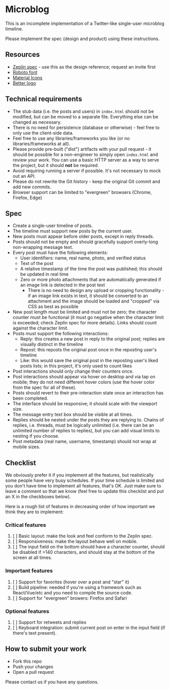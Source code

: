 # Microblog

This is an incomplete implementation of a Twitter-like single-user microblog timeline.

Please implement the spec (design and product) using these instructions.

## Resources

* [Zeplin spec](https://zpl.io/Tycej) - use this as the design reference; request an invite first
* [Roboto font](https://fonts.google.com/specimen/Roboto)
* [Material Icons](http://google.github.io/material-design-icons/)
* [Better logo](better-icon.svg)

## Technical requirements

* The stub data (i.e. the posts and users) in `index.html` should not be modified, but can be moved to a separate file. Everything else can be changed as necessary.
* There is no need for persistence (database or otherwise) - feel free to only use the client-side data.
* Feel free to use any libraries/frameworks you like (or no libraries/frameworks at all).
* Please provide pre-built ("dist") artifacts with your pull request - it should be possible for a non-engineer to simply open `index.html` and review your work. You can use a basic HTTP server as a way to serve the project, but it should **not** be required.
* Avoid requiring running a server if possible. It's not necessary to mock out an API.
* Please do not rewrite the Git history - keep the original Git commit and add new commits.
* Browser support can be limited to "evergreen" browsers (Chrome, Firefox, Edge)

## Spec

* Create a single-user timeline of posts.
* The timeline must support new posts by the current user.
* New posts must appear before older posts, except in reply threads.
* Posts should not be empty and should gracefully support overly-long non-wrapping message text.
* Every post must have the following elements:
  * User identifiers: name, real name, photo, and verified status
  * Text of the post
  * A relative timestamp of the time the post was published; this should be updated in real time
  * Zero or more photo attachments that are automatically generated if an image link is detected in the post text
    * There is no need to design any upload or cropping functionality - if an image link exists in text, it should be converted to an attachment and the image should be loaded and "cropped" via CSS as best as possible
* New post length must be limited and must not be zero; the character counter must be functional (it must go negative when the character limit is exceeded; check Zeplin spec for more details). Links should count against the character limit.
* Posts must support the following interactions:
  * Reply: this creates a new post in reply to the original post; replies are visually distinct in the timeline
  * Repost: this reposts the original post once in the reposting user's timeline
  * Like: this would save the original post in the reposting user's liked posts lists; in this project, it's only used to count
  likes
* Post interactions should only change their counters once.
* Post interactions should appear via hover on desktop and via tap on mobile; they do not need different hover colors (use the hover color from the spec for all of these).
* Posts should revert to their pre-interaction state once an interaction has been completed.
* The interface should be responsive; it should scale with the viewport size.
* The message entry text box should be visible at all times.
* Replies should be nested under the posts they are replying to. Chains of replies, i.e. threads, must be logically unlimited (i.e. there can be an unlimited number of replies to replies), but you can add visual limits to nesting if you choose.
* Post metadata (real name, username, timestamp) should not wrap at mobile sizes.

## Checklist

We obviously prefer it if you implement all the features, but realistically some people have very busy schedules. If your time schedule is limited and you don't have time to implement all features, that's OK. Just make sure to leave a comment so that we know (feel free to update this checklist and put an X in the checkboxes below).

Here is a rough list of features in decreasing order of how important we think they are to implement:

### Critical features

1. [ ] Basic layout: make the look and feel conform to the Zeplin spec.
1. [ ] Responsiveness: make the layout behave well on mobile.
1. [ ] The input field on the bottom should have a character counter, should be disabled if >140 characters, and should stay at the bottom of the screen at all times.

### Important features

1. [ ] Support for favorites (hover over a post and "star" it)
1. [ ] Build pipeline: needed if you're using a framework such as React/Vue/etc and you need to compile the source code.
1. [ ] Support for "evergreen" browers: Firefox and Safari

### Optional features

1. [ ] Support for retweets and replies
1. [ ] Keyboard integration: submit current post on enter in the input field (if there's text present).


## How to submit your work

* Fork this repo
* Push your changes
* Open a pull request

Please contact us if you have any questions.
